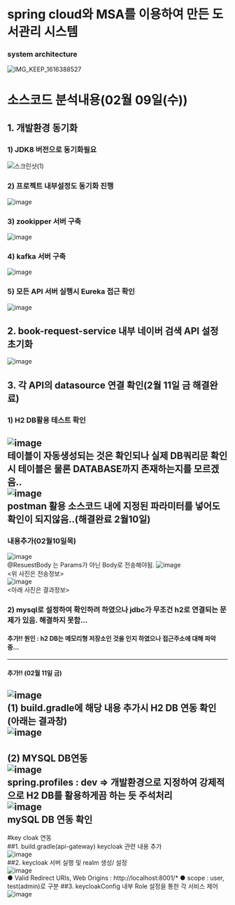# spring cloud와 MSA를 이용하여 만든 도서관리 시스템

### system architecture
![IMG_KEEP_1616388527](https://user-images.githubusercontent.com/40568894/114393145-a9425200-9bd4-11eb-8e2b-3715fb05fa55.jpg)

# 소스코드 분석내용(02월 09일(수))
## 1. 개발환경 동기화
### 1) JDK8 버전으로 동기화필요<br/>
![스크린샷(1)](https://user-images.githubusercontent.com/84068193/153155063-65335df4-36f0-4e16-824c-e0315344ec49.png)<br/>
### 2) 프로젝트 내부설정도 동기화 진행<br/>
![image](https://user-images.githubusercontent.com/84068193/153155374-e865f812-bb2c-45d4-b285-a36014bd9b7e.png)
### 3) zookipper 서버 구축
![image](https://user-images.githubusercontent.com/84068193/153156447-ca5be7a6-f221-4ac2-b3cf-0f84b81cdcd1.png)
### 4) kafka 서버 구축
![image](https://user-images.githubusercontent.com/84068193/153156390-a73dec72-e158-4c92-86dd-8424ee62f73a.png)
### 5) 모든 API 서버 실행시 Eureka 접근 확인
![image](https://user-images.githubusercontent.com/84068193/153156580-c014e532-1247-461d-a86b-7935f47f3495.png)


## 2. book-request-service 내부 네이버 검색 API 설정 초기화<br/>
![image](https://user-images.githubusercontent.com/84068193/153155763-3e0469e7-87a8-409d-aa93-5113546902ac.png)<br/>

## 3. 각 API의 datasource 연결 확인(2월 11일 금 해결완료)
### 1) H2 DB활용 테스트 확인
![image](https://user-images.githubusercontent.com/84068193/153156913-dc8f0cfa-732a-493c-9c93-caadbea092fb.png)<br/>
테이블이 자동생성되는 것은 확인되나 실제 DB쿼리문 확인시 테이블은 물론 DATABASE까지 존재하는지를 모르겠음..<br/>
![image](https://user-images.githubusercontent.com/84068193/153158928-6cafeb42-9237-451c-a3fb-ab8763b439b8.png)<br/>
postman 활용 소스코드 내에 지정된 파라미터를 넣어도 확인이 되지않음..(해결완료 2월10일)<br/>
--------------------------------------------------------------------------------------------------------------------------
### 내용추가(02월10일목)
![image](https://user-images.githubusercontent.com/84068193/153375859-ba98d8a7-26e7-4c66-83d6-1f2be13f6e85.png)<br/>
@ResuestBody 는 Params가 아닌 Body로 전송해야됨.
![image](https://user-images.githubusercontent.com/84068193/153375758-c14c8d06-f33c-421f-8a9a-9e24fe161cb6.png)<br/>
<위 사진은 전송정보><br/>
![image](https://user-images.githubusercontent.com/84068193/153376153-eb650092-d809-4e13-be90-2b7590751d57.png)<br/>
<아래 사진은 결과정보><br/>
### 2) mysql로 설정하여 확인하려 하였으나 jdbc가 무조건 h2로 연결되는 문제가 있음. 해결하지 못함...
#### 추가!! 원인 : h2 DB는 메모리형 저장소인 것을 인지 하였으나 접근주소에 대해 파악중...
------------------------------------------------------------------------------------------------------------
#### 추가!! (02월 11일 금) <br/>
![image](https://user-images.githubusercontent.com/84068193/153525590-2df0a03c-b9e5-4771-819f-f3bf78a2e9aa.png) <br/>
(1) build.gradle에 해당 내용 추가시 H2 DB 연동 확인 (아래는 결과창) <br/>
![image](https://user-images.githubusercontent.com/84068193/153525675-4fcab8dc-f2e0-4d44-90d2-0553133af576.png)<br/>
------------------------------------------------------------------------------------------------------------------
(2) MYSQL DB연동 <br/>
![image](https://user-images.githubusercontent.com/84068193/153532331-bc0facc5-0a0b-4638-b098-daa074bf3c9a.png)<br/>
spring.profiles : dev => 개발환경으로 지정하여 강제적으로 H2 DB를 활용하게끔 하는 듯 주석처리<br/>
![image](https://user-images.githubusercontent.com/84068193/153532483-2eb8730a-3dbf-49dc-9dfc-4c3e1745d0dc.png)<br/> 
mySQL DB 연동 확인
--------------------------------------------------------------------------------------------------------------------
#key cloak 연동<br/>
##1. build.gradle(api-gateway) keycloak 관련 내용 추가<br/>
![image](https://user-images.githubusercontent.com/84068193/155938989-ae9f2f8d-a23b-474a-a4b1-c1c1f7df0d42.png)<br/>
##2. keycloak 서버 실행 및 realm 생성/ 설정<br/>
![image](https://user-images.githubusercontent.com/84068193/155939272-d0ce6306-5ed9-4ef4-be0f-7794dd7b338a.png)<br/>
● Valid Redirect URIs, Web Origins  : http://localhost:8001/*
● scope : user, test(admin)로 구분
##3. keycloakConfig 내부 Role 설정을 통한 각 서비스 제어<br/>
![image](https://user-images.githubusercontent.com/84068193/155939593-0c591ae6-7a4a-4c7e-91fe-7ee66fa19778.png)<br/>

